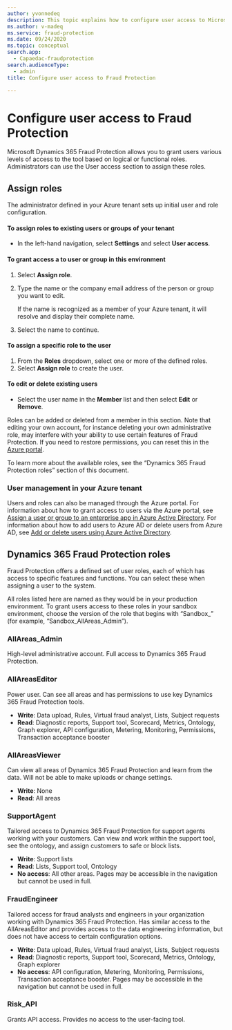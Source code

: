 ```yaml
---
author: yvonnedeq
description: This topic explains how to configure user access to Microsoft Dynamics 365 Fraud Protection.
ms.author: v-madeq
ms.service: fraud-protection
ms.date: 09/24/2020
ms.topic: conceptual
search.app: 
  - Capaedac-fraudprotection
search.audienceType:
  - admin
title: Configure user access to Fraud Protection

---
```



# Configure user access to Fraud Protection

Microsoft Dynamics 365 Fraud Protection allows you to grant users various levels of access to the tool based on logical or functional roles. Administrators can use the User access section to assign these roles.

## Assign roles 

The administrator defined in your Azure tenant sets up initial user and role configuration. 

#### To assign roles to existing users or groups of your tenant
- In the left-hand navigation, select **Settings**  and select **User access**. 

#### To grant access a to user or group in this environment
1. Select **Assign role**. 
1. Type the name or the company email address of the person or group you want to edit. 

   If the name is recognized as a member of your Azure tenant, it will resolve and display their complete name. 
3. Select the name to continue. 

#### To assign a specific role to the user
1. From the **Roles** dropdown, select one or more of the defined roles. 
1. Select **Assign role** to create the user. 

#### To edit or delete existing users
- Select the user name in the **Member** list and then select **Edit** or **Remove**. 

Roles can be added or deleted from a member in this section. Note that editing your own account, for instance deleting your own administrative role, may interfere with your ability to use certain features of Fraud Protection. If you need to restore permissions, you can reset this in the [Azure portal](https://portal.azure.com/#home). 

To learn more about the available roles, see the “Dynamics 365 Fraud Protection roles” section of this document. 

### User management in your Azure tenant 

Users and roles can also be managed through the Azure portal. For information about how to grant access to users via the Azure portal, see [Assign a user or group to an enterprise app in Azure Active Directory](https://docs.microsoft.com/azure/active-directory/manage-apps/assign-user-or-group-access-portal). For information about how to add users to Azure AD or delete users from Azure AD, see [Add or delete users using Azure Active Directory](https://docs.microsoft.com/azure/active-directory/fundamentals/add-users-azure-active-directory). 

## Dynamics 365 Fraud Protection roles 

Fraud Protection offers a defined set of user roles, each of which has access to specific features and functions. You can select these when assigning a user to the system. 

All roles listed here are named as they would be in your production environment. To grant users access to these roles in your sandbox environment, choose the version of the role that begins with “Sandbox_” (for example, “Sandbox_AllAreas_Admin”). 

### AllAreas_Admin 
High-level administrative account. Full access to Dynamics 365 Fraud Protection. 

### AllAreasEditor 
Power user. Can see all areas and has permissions to use key Dynamics 365 Fraud Protection tools. 
- **Write**: Data upload, Rules, Virtual fraud analyst, Lists, Subject requests 
- **Read**: Diagnostic reports, Support tool, Scorecard, Metrics, Ontology, Graph explorer, API configuration, Metering, Monitoring, Permissions, Transaction acceptance booster 

### AllAreasViewer 
Can view all areas of Dynamics 365 Fraud Protection and learn from the data. Will not be able to make uploads or change settings. 
- **Write**: None 
- **Read**: All areas 

### SupportAgent 
Tailored access to Dynamics 365 Fraud Protection for support agents working with your customers. Can view and work within the support tool, see the ontology, and assign customers to safe or block lists. 
- **Write**: Support lists 
- **Read**: Lists, Support tool, Ontology 
- **No access**: All other areas. Pages may be accessible in the navigation but cannot be used in full. 

### FraudEngineer 
Tailored access for fraud analysts and engineers in your organization working with Dynamics 365 Fraud Protection. Has similar access to the AllAreasEditor and provides access to the data engineering information, but does not have access to certain configuration options. 
- **Write**: Data upload, Rules, Virtual fraud analyst, Lists, Subject requests 
- **Read**: Diagnostic reports, Support tool, Scorecard, Metrics, Ontology, Graph explorer 
- **No access**: API configuration, Metering, Monitoring, Permissions, Transaction acceptance booster. Pages may be accessible in the navigation but cannot be used in full. 

### Risk_API
Grants API access. Provides no access to the user-facing tool. 
